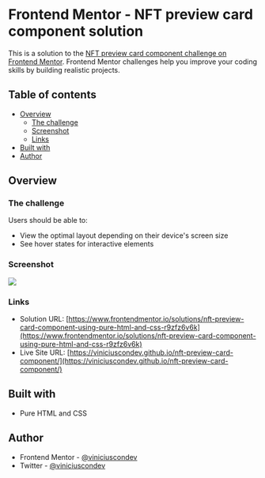 # Frontend Mentor - NFT preview card component solution

This is a solution to the [NFT preview card component challenge on Frontend Mentor](https://www.frontendmentor.io/challenges/nft-preview-card-component-SbdUL_w0U). Frontend Mentor challenges help you improve your coding skills by building realistic projects. 

## Table of contents

- [Overview](#overview)
  - [The challenge](#the-challenge)
  - [Screenshot](#screenshot)
  - [Links](#links)
- [Built with](#built-with)  
- [Author](#author)

## Overview

### The challenge

Users should be able to:

- View the optimal layout depending on their device's screen size
- See hover states for interactive elements

### Screenshot

![](https://user-images.githubusercontent.com/58576821/149645184-969b58de-a770-42cb-96d8-a2924b627cb4.png)

### Links

- Solution URL: [https://www.frontendmentor.io/solutions/nft-preview-card-component-using-pure-html-and-css-r9zfz6v6k](https://www.frontendmentor.io/solutions/nft-preview-card-component-using-pure-html-and-css-r9zfz6v6k)
- Live Site URL: [https://viniciuscondev.github.io/nft-preview-card-component/](https://viniciuscondev.github.io/nft-preview-card-component/)

## Built with

- Pure HTML and CSS

## Author

- Frontend Mentor - [@viniciuscondev](https://www.frontendmentor.io/profile/viniciuscondev)
- Twitter - [@viniciuscondev](https://twitter.com/viniciuscondev)

